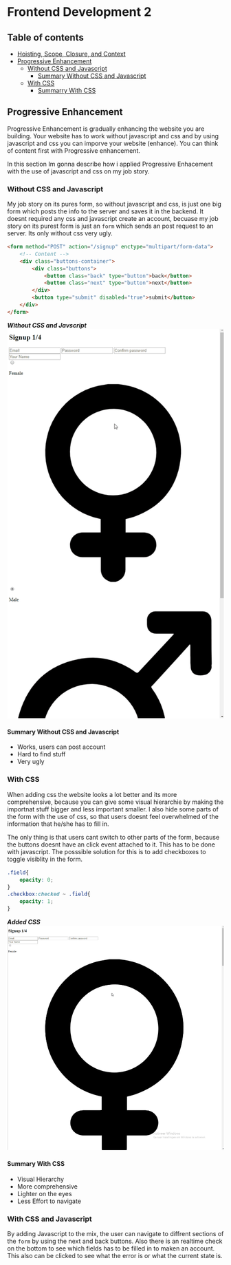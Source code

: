 # Frontend Development 2

## Table of contents
* [Hoisting, Scope, Closure, and Context]()
* [Progressive Enhancement](#progressive-enhancement)
    * [Without CSS and Javascript](#without-css-and-javascript)
        * [Summary Without CSS and Javascript](#summary-without-css-and-javascript)
    * [With CSS](#with-css)
        * [Summarry With CSS](#summary-with-css)

## Progressive Enhancement
Progressive Enhancement is gradually enhancing the website you are building. Your website has to work without javascript and css and by using javascript and css you can imporve your website (enhance). You can think of content first with Progressive enhancement.

In this section Im gonna describe how i applied Progressive Enhacement with the use of javascript and css on my job story.

### Without CSS and Javascript
My job story on its pures form, so without javascript and css, is just one big form which posts the info to the server and saves it in the backend. It doesnt required any css and javascript create an account, becuase my job story on its purest form is just an `form`  which sends an post request to an server. Its only without css very ugly.


```html
<form method="POST" action="/signup" enctype="multipart/form-data">
    <!-- Content -->
    <div class="buttons-container">
        <div class="buttons">
            <button class="back" type="button">back</button>
            <button class="next" type="button">next</button>
        </div>
        <button type="submit" disabled="true">submit</button>
    </div>
</form>
```


**_Without CSS and Javscript_**
![without css and Javscript](https://github.com/LaupWing/fe-assessment-2/blob/master/docs/no_css_js.gif)

#### Summary Without CSS and Javascript
*   Works, users can post account
*   Hard to find stuff
*   Very ugly

### With CSS
When adding css the website looks a lot better and its more comprehensive, because you can give some visual hierarchie by making the importnat stuff bigger and less important smaller.
I also hide some parts of the form with the use of css, so that users doesnt feel overwhelmed of the information that he/she has to fill in.

The only thing is that users cant switch to other parts of the form, because the buttons doesnt have an click event attached to it. This has to be done with javascript. 
The posssible solution for this is to add checkboxes to toggle visiblity in the form.
```css
.field{
    opacity: 0;
}
.checkbox:checked ~ .field{
    opacity: 1;
}
``` 

**_Added CSS_**
![with css](https://github.com/LaupWing/fe-assessment-2/blob/master/docs/css_on.gif)

#### Summary With CSS
*   Visual Hierarchy
*   More comprehensive
*   Lighter on the eyes
*   Less Effort to navigate

### With CSS and Javascript
By adding Javascript to the mix, the user can navigate to diffrent sections of the `form` by using the next and back buttons. Also there is an realtime check on the bottom to see which fields has to be filled in to maken an account. This also can be clicked to see what the error is or what the current state is.  